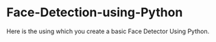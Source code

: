 # Face-Detection-using-Python
Here is the using which you create a basic Face Detector Using Python.
